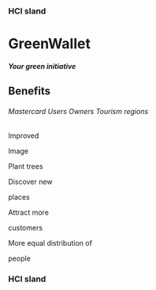 ### **HCI sland**


# **GreenWallet**

##### Your green initiative


## **Benefits**

###### Mastercard Users Owners Tourism regions



Improved

Image



Plant trees


Discover new

places



Attract more


customers



More equal
distribution of

people


### **HCI sland**


